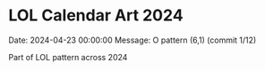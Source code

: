 # LOL Calendar Art 2024

Date: 2024-04-23 00:00:00
Message: O pattern (6,1) (commit 1/12)

Part of LOL pattern across 2024
